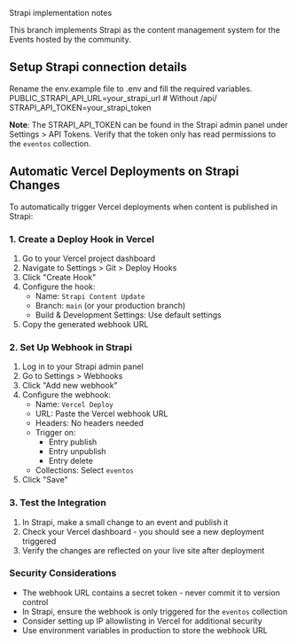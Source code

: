 Strapi implementation notes

This branch implements Strapi as the content management system for the Events hosted by the community.

## Setup Strapi connection details
Rename the env.example file to .env and fill the required variables.
PUBLIC_STRAPI_API_URL=your_strapi_url # Without /api/ 
STRAPI_API_TOKEN=your_strapi_token

**Note**: The STRAPI_API_TOKEN can be found in the Strapi admin panel under Settings > API Tokens. Verify that the token only has read permissions to the `eventos` collection.

## Automatic Vercel Deployments on Strapi Changes

To automatically trigger Vercel deployments when content is published in Strapi:

### 1. Create a Deploy Hook in Vercel
1. Go to your Vercel project dashboard
2. Navigate to Settings > Git > Deploy Hooks
3. Click "Create Hook"
4. Configure the hook:
   - Name: `Strapi Content Update`
   - Branch: `main` (or your production branch)
   - Build & Development Settings: Use default settings
5. Copy the generated webhook URL

### 2. Set Up Webhook in Strapi
1. Log in to your Strapi admin panel
2. Go to Settings > Webhooks
3. Click "Add new webhook"
4. Configure the webhook:
   - Name: `Vercel Deploy`
   - URL: Paste the Vercel webhook URL
   - Headers: No headers needed
   - Trigger on: 
     - Entry publish
     - Entry unpublish
     - Entry delete
   - Collections: Select `eventos`
5. Click "Save"

### 3. Test the Integration
1. In Strapi, make a small change to an event and publish it
2. Check your Vercel dashboard - you should see a new deployment triggered
3. Verify the changes are reflected on your live site after deployment

### Security Considerations
- The webhook URL contains a secret token - never commit it to version control
- In Strapi, ensure the webhook is only triggered for the `eventos` collection
- Consider setting up IP allowlisting in Vercel for additional security
- Use environment variables in production to store the webhook URL 